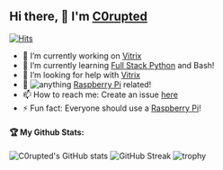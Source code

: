 ## Hi there, 👋 I'm [C0rupted](https://github.com/C0rupted)
[![Hits](https://hits.seeyoufarm.com/api/count/incr/badge.svg?url=https%3A%2F%2Fgithub.com%2FShadityZC0rupted%C0rupted&count_bg=%2379C83D&title_bg=%23555555&icon=&icon_color=%23E7E7E7&title=Hits%3A+&edge_flat=false)](https://hits.seeyoufarm.com)

- 🔭 I’m currently working on [Vitrix](https://github.com/C0rupted/Vitrix)
- 🌱 I’m currently learning [Full Stack Python](https://www.fullstackpython.com/) and Bash!
- 🤔 I’m looking for help with [Vitrix](https://github.com/C0rupted/Vitrix)
- 💬  ![**anything**](https://img.shields.io/badge/Ask%20me-anything-1abc9c.svg) [Raspberry Pi](https://raspberrypi.org) related!
- 📫 How to reach me: Create an issue [here](https://github.com/C0rupted/C0rupted)
- ⚡ Fun fact: Everyone should use a [Raspberry Pi](https://raspberrypi.org)!


#### 🏆 My Github Stats:
![C0rupted's GitHub stats](https://github-readme-stats.vercel.app/api?username=C0rupted&show_icons=true&theme=dracula)
![GitHub Streak](http://github-readme-streak-stats.herokuapp.com?user=C0rupted&theme=dracula&date_format=M%20j%5B%2C%20Y%5D)
![trophy](https://github-profile-trophy.vercel.app/?username=C0rupted&theme=dracula)
